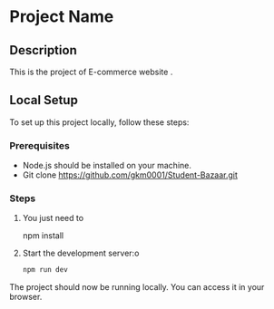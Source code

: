 # Project Name

## Description
This is the project of E-commerce website .

## Local Setup
To set up this project locally, follow these steps:

### Prerequisites
- Node.js should be installed on your machine.
- Git clone https://github.com/gkm0001/Student-Bazaar.git
### Steps
1. You just need to 
       
    npm install

2. Start the development server:o
    ```bash
    npm run dev
    ```
 

The project should now be running locally. You can access it in your browser.
